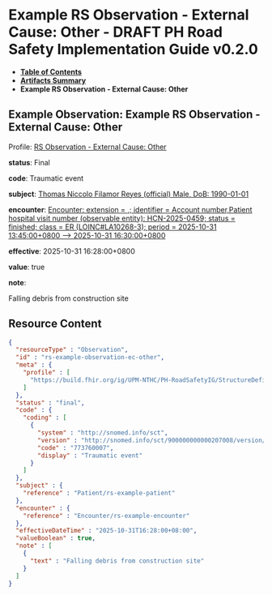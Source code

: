 # Example RS Observation - External Cause: Other - DRAFT PH Road Safety Implementation Guide v0.2.0

* [**Table of Contents**](toc.md)
* [**Artifacts Summary**](artifacts.md)
* **Example RS Observation - External Cause: Other**

## Example Observation: Example RS Observation - External Cause: Other

Profile: [RS Observation - External Cause: Other](StructureDefinition-rs-observation-ec-other.md)

**status**: Final

**code**: Traumatic event

**subject**: [Thomas Niccolo Filamor Reyes (official) Male, DoB: 1990-01-01](Patient-rs-example-patient.md)

**encounter**: [Encounter: extension = ,; identifier = Account number,Patient hospital visit number (observable entity): HCN-2025-0459; status = finished; class = ER (LOINC#LA10268-3); period = 2025-10-31 13:45:00+0800 --> 2025-10-31 16:30:00+0800](Encounter-rs-example-encounter.md)

**effective**: 2025-10-31 16:28:00+0800

**value**: true

**note**: 

> 

Falling debris from construction site




## Resource Content

```json
{
  "resourceType" : "Observation",
  "id" : "rs-example-observation-ec-other",
  "meta" : {
    "profile" : [
      "https://build.fhir.org/ig/UPM-NTHC/PH-RoadSafetyIG/StructureDefinition/rs-observation-ec-other"
    ]
  },
  "status" : "final",
  "code" : {
    "coding" : [
      {
        "system" : "http://snomed.info/sct",
        "version" : "http://snomed.info/sct/900000000000207008/version/20241001",
        "code" : "773760007",
        "display" : "Traumatic event"
      }
    ]
  },
  "subject" : {
    "reference" : "Patient/rs-example-patient"
  },
  "encounter" : {
    "reference" : "Encounter/rs-example-encounter"
  },
  "effectiveDateTime" : "2025-10-31T16:28:00+08:00",
  "valueBoolean" : true,
  "note" : [
    {
      "text" : "Falling debris from construction site"
    }
  ]
}

```
